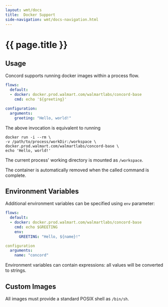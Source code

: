 ```yaml
---
layout: wmt/docs
title:  Docker Support
side-navigation: wmt/docs-navigation.html
---
```


# {{ page.title }}

## Usage

Concord supports running docker images within a process flow.

```yaml
flows:
  default:
  - docker: docker.prod.walmart.com/walmartlabs/concord-base
    cmd: echo '${greeting}'

configuration:
  arguments:
    greeting: "Hello, world!"
```

The above invocation is equivalent to running

```
docker run -i --rm \
-v /path/to/process/workDir:/workspace \
docker.prod.walmart.com/walmartlabs/concord-base \
echo 'Hello, world!'
```

The current process' working directory is mounted as `/workspace`.

The container is automatically removed when the called command is complete.

## Environment Variables

Additional environment variables can be specified using `env` parameter:

```yaml
flows:
  default:
  - docker: docker.prod.walmart.com/walmartlabs/concord-base
    cmd: echo $GREETING
    env:
      GREETING: "Hello, ${name}!"

configuration
  arguments:
    name: "concord"
```

Environment variables can contain expressions: all values will be
converted to strings.

## Custom Images

All images must provide a standard POSIX shell as `/bin/sh`.
